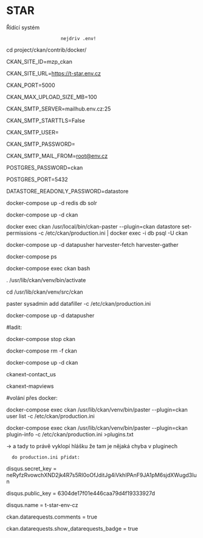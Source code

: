 # STAR

Řídící systém


						nejdriv .env!
cd project/ckan/contrib/docker/

CKAN_SITE_ID=mzp_ckan

CKAN_SITE_URL=https://t-star.env.cz

CKAN_PORT=5000

CKAN_MAX_UPLOAD_SIZE_MB=100

CKAN_SMTP_SERVER=mailhub.env.cz:25

CKAN_SMTP_STARTTLS=False

CKAN_SMTP_USER=

CKAN_SMTP_PASSWORD=

CKAN_SMTP_MAIL_FROM=root@env.cz

POSTGRES_PASSWORD=ckan

POSTGRES_PORT=5432

DATASTORE_READONLY_PASSWORD=datastore



docker-compose up -d redis db solr

docker-compose up -d ckan

docker exec ckan /usr/local/bin/ckan-paster --plugin=ckan datastore set-permissions -c /etc/ckan/production.ini | docker exec -i db psql -U ckan


docker-compose up -d datapusher harvester-fetch harvester-gather

docker-compose ps

docker-compose exec ckan bash

. /usr/lib/ckan/venv/bin/activate

cd /usr/lib/ckan/venv/src/ckan

paster sysadmin add datafiller -c /etc/ckan/production.ini

docker-compose up -d datapusher



#ladit:

docker-compose stop ckan

docker-compose rm -f ckan

docker-compose up -d ckan



ckanext-contact_us

ckanext-mapviews



#volání přes docker:

docker-compose exec ckan /usr/lib/ckan/venv/bin/paster --plugin=ckan user list -c /etc/ckan/production.ini

docker-compose exec ckan /usr/lib/ckan/venv/bin/paster --plugin=ckan plugin-info -c /etc/ckan/production.ini >plugins.txt

   -> a tady to právě vyklopí hlášku že tam je nějaká chyba v pluginech


      do production.ini přidat:

disqus.secret_key  = neRyfzRvowchXND2jk4R7s5RI0oOfJditJg4iVkhIPAnF9JA1pM6sjdXWugd3Iun

disqus.public_key  = 6304de17f01e446caa79d4f19333927d

disqus.name = t-star-env-cz


ckan.datarequests.comments = true

ckan.datarequests.show_datarequests_badge = true

